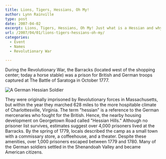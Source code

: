 ```yaml
---
title: Lions, Tigers, Hessians, Oh My!
author: Lynn Rainville
type: post
date: 2007-04-02
excerpt: Lions, Tigers, Hessians, Oh My! Just what is a Hessian and why were they living at The Barracks ?
url: /2007/04/01/lions-tigers-hessians-oh-my/
categories:
  - Event
  - Names
  - Revolutionary War

---
```

During the Revolutionary War, the Barracks (located west of the shopping center; today a horse stable) was a prison for British and German troops captured at The Battle of Saratoga in October 1777.

![A German Hessian Soldier][1]

They were originally imprisoned by Revolutionary forces in Massachusetts, but within the year they marched 628 miles to the more hospitable climate of Charlottesville, Virginia. The term "hessian" is a reference to the German mercenaries who fought for the British. Hence, the nearby housing development on Georgetown Road called "Hessian Hills." Although no prisoner list survives, estimates suggest over 4,000 prisoners lived at the Barracks. By the spring of 1779, locals described the camp as a small town with a commissary store, a coffeehouse, and a theater. Despite these amenities, over 1,000 prisoners escaped between 1779 and 1780. Many of the German soldiers settled in the Shenandoah Valley and became American citizens.

 [1]: /media/2007/03/hessian.jpg
